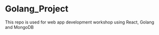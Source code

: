 # Golang_Project
This repo is used for web app development workshop using React, Golang and MongoDB
